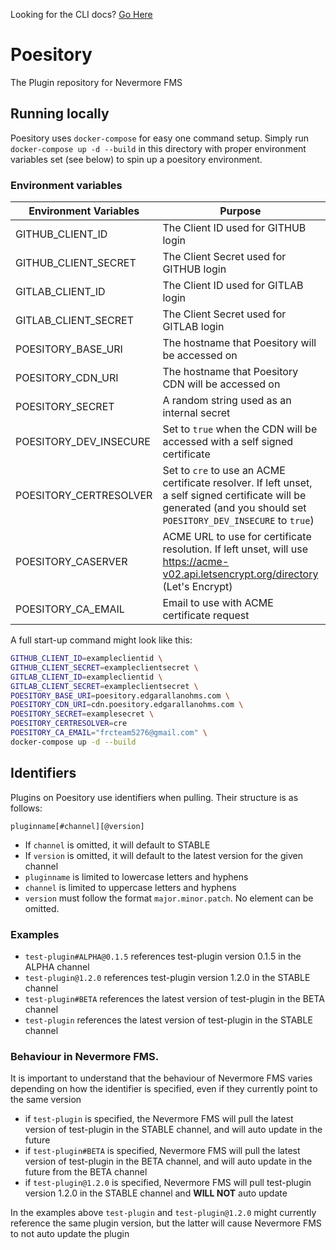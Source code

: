 Looking for the CLI docs? [Go Here](https://github.com/Nevermore-FMS/poesitory/blob/main/cli/poesitory/README.md)

# Poesitory

The Plugin repository for Nevermore FMS

## Running locally

Poesitory uses `docker-compose` for easy one command setup. Simply run `docker-compose up -d --build` in this directory with proper environment variables set (see below) to spin up a poesitory environment.

### Environment variables

| Environment Variables  | Purpose                                                                                                                                                              | Required |
|------------------------|----------------------------------------------------------------------------------------------------------------------------------------------------------------------|----------|
| GITHUB_CLIENT_ID       | The Client ID used for GITHUB login                                                                                                                                  | Yes      |
| GITHUB_CLIENT_SECRET   | The Client Secret used for GITHUB login                                                                                                                              | Yes      |
| GITLAB_CLIENT_ID       | The Client ID used for GITLAB login                                                                                                                                  | Yes      |
| GITLAB_CLIENT_SECRET   | The Client Secret used for GITLAB login                                                                                                                              | Yes      |
| POESITORY_BASE_URI     | The hostname that Poesitory will be accessed on                                                                                                                      | Yes      |
| POESITORY_CDN_URI      | The hostname that Poesitory CDN will be accessed on                                                                                                                  | Yes      |
| POESITORY_SECRET       | A random string used as an internal secret                                                                                                                           | Yes      |
| POESITORY_DEV_INSECURE | Set to `true` when the CDN will be accessed with a self signed certificate                                                                                           | No       |
| POESITORY_CERTRESOLVER | Set to `cre` to use an ACME certificate resolver. If left unset, a self signed certificate will be generated (and you should set `POESITORY_DEV_INSECURE` to `true`) | No       |
| POESITORY_CASERVER     | ACME URL to use for certificate resolution. If left unset, will use https://acme-v02.api.letsencrypt.org/directory (Let's Encrypt)                                   | No       |
| POESITORY_CA_EMAIL     | Email to use with ACME certificate request                                                                                                                           | No       |

A full start-up command might look like this:

```bash
GITHUB_CLIENT_ID=exampleclientid \
GITHUB_CLIENT_SECRET=exampleclientsecret \
GITLAB_CLIENT_ID=exampleclientid \
GITLAB_CLIENT_SECRET=exampleclientsecret \
POESITORY_BASE_URI=poesitory.edgarallanohms.com \
POESITORY_CDN_URI=cdn.poesitory.edgarallanohms.com \
POESITORY_SECRET=examplesecret \
POESITORY_CERTRESOLVER=cre 
POESITORY_CA_EMAIL="frcteam5276@gmail.com" \
docker-compose up -d --build
```

## Identifiers

Plugins on Poesitory use identifiers when pulling. Their structure is as follows:

```
pluginname[#channel][@version]
```

- If `channel` is omitted, it will default to STABLE
- If `version` is omitted, it will default to the latest version for the given channel
- `pluginname` is limited to lowercase letters and hyphens 
- `channel` is limited to uppercase letters and hyphens
- `version` must follow the format `major.minor.patch`. No element can be omitted.

### Examples

- `test-plugin#ALPHA@0.1.5` references test-plugin version 0.1.5 in the ALPHA channel
- `test-plugin@1.2.0` references test-plugin version 1.2.0 in the STABLE channel
- `test-plugin#BETA` references the latest version of test-plugin in the BETA channel
- `test-plugin` references the latest version of test-plugin in the STABLE channel

### Behaviour in Nevermore FMS.

It is important to understand that the behaviour of Nevermore FMS varies depending on how the identifier is specified, even if they currently point to the same version

- if `test-plugin` is specified, the Nevermore FMS will pull the latest version of test-plugin in the STABLE channel, and will auto update in the future
- if `test-plugin#BETA` is specified, Nevermore FMS will pull the latest version of test-plugin in the BETA channel, and will auto update in the future from the BETA channel
- if `test-plugin@1.2.0` is specified, Nevermore FMS will pull test-plugin version 1.2.0 in the STABLE channel and **WILL NOT** auto update

In the examples above `test-plugin` and `test-plugin@1.2.0` might currently reference the same plugin version, but the latter will cause Nevermore FMS to not auto update the plugin